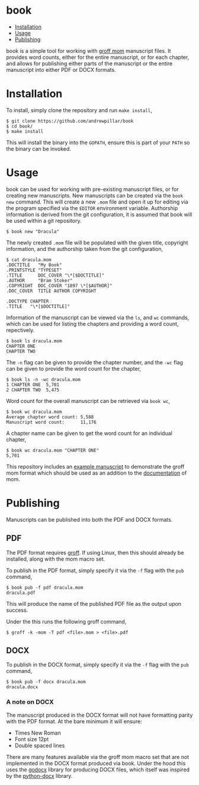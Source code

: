 # book

* [Installation](#installation)
* [Usage](#usage)
* [Publishing](#publishing)

book is a simple tool for working with [groff mom][] manuscript files. It
provides word counts, either for the entire manuscript, or for each chapter,
and allows for publishing either parts of the manuscript or the entire
manuscript into either PDF or DOCX formats.

[groff mom]: https://www.schaffter.ca/mom/mom-01.html

# Installation

To install, simply clone the repository and run `make install`,

    $ git clone https://github.com/andrewpillar/book
    $ cd book/
    $ make install

This will install the binary into the `GOPATH`, ensure this is part of your
`PATH` so the binary can be invoked.

# Usage

book can be used for working with pre-existing manuscript files, or for
creating new manuscripts. New manuscripts can be created via the `book new`
command. This will create a new `.mom` file and open it up for editing via the
program specified via the `EDITOR` environment variable. Authorship information
is derived from the git configuration, it is assumed that book will be used
within a git repository.

    $ book new "Dracula"

The newly created `.mom` file will be populated with the given title, copyright
information, and the authorship taken from the git configuration,

    $ cat dracula.mom
    .DOCTITLE   "My Book"
    .PRINTSTYLE "TYPESET"
    .TITLE      DOC_COVER "\*[$DOCTITLE]"
    .AUTHOR     "Bram Stoker"
    .COPYRIGHT  DOC_COVER "1897 \*[$AUTHOR]"
    .DOC_COVER  TITLE AUTHOR COPYRIGHT
    
    .DOCTYPE CHAPTER
    .TITLE   "\*[$DOCTITLE]"

Information of the manuscript can be viewed via the `ls`, and `wc` commands,
which can be used for listing the chapters and providing a word count,
repectively.

    $ book ls dracula.mom
    CHAPTER ONE
    CHAPTER TWO

The `-n` flag can be given to provide the chapter number, and the `-wc` flag
can be given to provide the word count for the chapter,

    $ book ls -n -wc dracula.mom
    1 CHAPTER ONE  5,701
    2 CHAPTER TWO  5,475

Word count for the overall manuscript can be retrieved via `book wc`,

    $ book wc dracula.mom
    Average chapter word count: 5,588
    Manuscript word count:      11,176

A chapter name can be given to get the word count for an individual chapter,

    $ book wc dracula.mom "CHAPTER ONE"
    5,701

This repository includes an [example manuscript][] to demonstrate the groff mom
format which should be used as an addition to the [documentation][] of mom.

[example manuscript]: /testdata/dracula.mom

[documentation]: https://schaffter.ca/mom/momdoc/toc.html

# Publishing

Manuscripts can be published into both the PDF and DOCX formats.

## PDF

The PDF format requires [groff][]. If using Linux, then this should already be
installed, along with the mom macro set.

[groff]: https://www.gnu.org/software/groff/

To publish in the PDF format, simply specify it via the `-f` flag with the `pub`
command,

    $ book pub -f pdf dracula.mom
    dracula.pdf

This will produce the name of the published PDF file as the output upon success.

Under the this runs the following groff command,

    $ groff -k -mom -T pdf <file>.mom > <file>.pdf

## DOCX

To publish in the DOCX format, simply specify it via the `-f` flag with the
`pub` command,

    $ book pub -f docx dracula.mom
    dracula.docx

### A note on DOCX

The manuscript produced in the DOCX format will not have formatting parity with
the PDF format. At the bare minimum it will ensure:

* Times New Roman
* Font size 12pt
* Double spaced lines

There are many features available via the groff mom macro set that are not
implemented in the DOCX format produced via book. Under the hood this uses the
[godocx][] library for producing DOCX files, which itself was inspired by the
[python-docx][] library.

[godocx]: https://pkg.go.dev/github.com/gomutex/godocx

[python-docx]: https://python-docx.readthedocs.io/en/latest/
